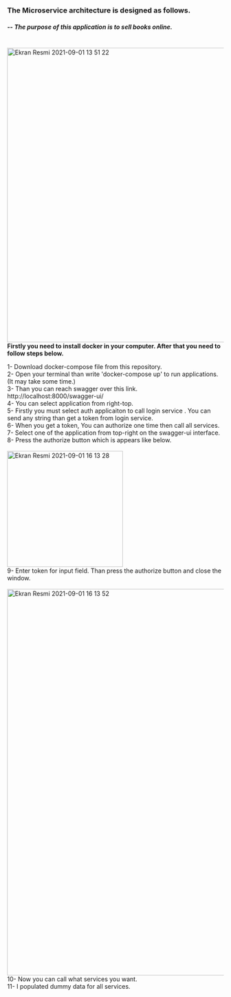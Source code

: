 ###                                             The Microservice architecture is designed as follows.
#####   		 						--						The purpose of this application is to sell books online. </br> </br>
<img width="683" alt="Ekran Resmi 2021-09-01 13 51 22" src="https://user-images.githubusercontent.com/8803806/131659579-72bad589-a7c7-42f1-a263-43a1734567d0.png"></br>
**Firstly you need to install docker in your computer. After that you need to follow steps below.**</br>

  1-  Download docker-compose file from this repository. </br>
  2-  Open your terminal than write 'docker-compose up' to run applications. (It may take some time.) </br>
  3-  Than you can reach swagger over this link. http://localhost:8000/swagger-ui/ </br>
  4-  You can select application from right-top. </br>
  5-  Firstly you must select auth applicaiton to call login service . You can send any string than get a token from login service. </br>
  6-  When you get a token, You can authorize one time then call all services.</br>
  7-  Select one of the application from top-right on the swagger-ui interface.</br>
  8-  Press the authorize button which is appears like below.</br> </br>
                  	     <img width="269" alt="Ekran Resmi 2021-09-01 16 13 28" src="https://user-images.githubusercontent.com/8803806/131677636-f5c32ebe-49a8-45b9-a957-1a5bd54659e9.png">
  </br>
  9-  Enter token for input field. Than press the authorize button and close the window.</br> </br>
  <img width="896" alt="Ekran Resmi 2021-09-01 16 13 52" src="https://user-images.githubusercontent.com/8803806/131678029-0335666f-3d1e-497e-8625-09f9dfe5ffd2.png"></br>
  10- Now you can call what services you want. </br>
  11- I populated dummy data for all services.

